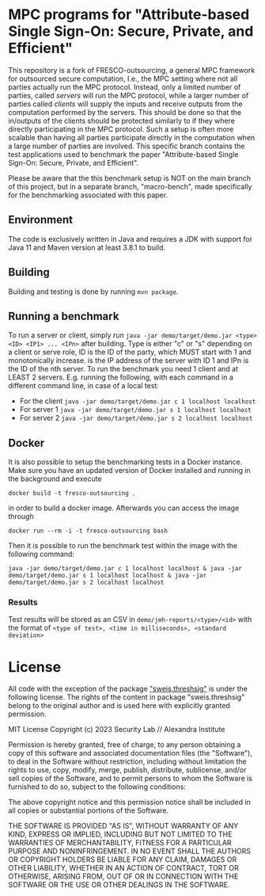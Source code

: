 # MPC programs for "Attribute-based Single Sign-On: Secure, Private, and Efficient"
This repository is a fork of FRESCO-outsourcing, a general MPC framework for outsourced secure computation, I.e., the MPC setting where not all parties actually run the MPC protocol. Instead, only a limited number of parties, called *servers* will run the MPC protocol, while a larger number of parties called *clients* will supply the inputs and receive outputs from the computation performed by the servers. This should be done so that the in/outputs of the clients should be protected similarly to if they where directly participating in the MPC protocol. Such a setup is often more scalable than having all parties participate directly in the computation when a large number of parties are involved. 
This specific branch contains the test applications used to benchmark the paper "Attribute-based Single Sign-On: Secure, Private, and Efficient".

Please be aware that the this benchmark setup is NOT on the main branch of this project, but in a separate branch, "macro-bench", made specifically for the benchmarking associated with this paper. 

## Environment
The code is exclusively written in Java and requires a JDK with support for Java 11 and Maven version at least 3.8.1 to build.

## Building
Building and testing is done by running `mvn package`.

## Running a benchmark
To run a server or client, simply run `java -jar demo/target/demo.jar <type> <ID> <IP1> ... <IPn>` after building.
Type is either "c" or "s" depending on a client or serve role, ID is the ID of the party, which MUST start with 1 and monotonically increase.  <IP1> is the IP address of the server with ID 1 and IPn is the ID of the nth server.
To run the benchmark you need 1 client and at LEAST 2 servers. E.g. running the following, with each command in a different command line, in case of a local test:
- For the client `java -jar demo/target/demo.jar c 1 localhost localhost`
- For server 1 `java -jar demo/target/demo.jar s 1 localhost localhost`
- For server 2 `java -jar demo/target/demo.jar s 2 localhost localhost`

## Docker
It is also possible to setup the benchmarking tests in a Docker instance.
Make sure you have an updated version of Docker installed and running in the background and execute
```
docker build -t fresco-outsourcing .
```
in order to build a docker image.
Afterwards you can access the image through
```
docker run --rm -i -t fresco-outsourcing bash
```
Then it is possible to run the benchmark test within the image with the following command:
```
java -jar demo/target/demo.jar c 1 localhost localhost & java -jar demo/target/demo.jar s 1 localhost localhost & java -jar demo/target/demo.jar s 2 localhost localhost
```

### Results
Test results will be stored as an CSV in `demo/jmh-reports/<type>/<id>` with the format of `<type of test>, <time in milliseconds>, <standard deviation>`

# License
All code with the exception of the package ["sweis.threshsig"](https://github.com/sweis/threshsig) is under the following license. The rights of the content in package "sweis.threshsig" belong to the original author and is used here with explicitly granted permission.

MIT License
Copyright (c) 2023 Security Lab // Alexandra Institute

Permission is hereby granted, free of charge, to any person obtaining a copy
of this software and associated documentation files (the "Software"), to deal
in the Software without restriction, including without limitation the rights
to use, copy, modify, merge, publish, distribute, sublicense, and/or sell
copies of the Software, and to permit persons to whom the Software is
furnished to do so, subject to the following conditions:

The above copyright notice and this permission notice shall be included in all
copies or substantial portions of the Software.

THE SOFTWARE IS PROVIDED "AS IS", WITHOUT WARRANTY OF ANY KIND, EXPRESS OR
IMPLIED, INCLUDING BUT NOT LIMITED TO THE WARRANTIES OF MERCHANTABILITY,
FITNESS FOR A PARTICULAR PURPOSE AND NONINFRINGEMENT. IN NO EVENT SHALL THE
AUTHORS OR COPYRIGHT HOLDERS BE LIABLE FOR ANY CLAIM, DAMAGES OR OTHER
LIABILITY, WHETHER IN AN ACTION OF CONTRACT, TORT OR OTHERWISE, ARISING FROM,
OUT OF OR IN CONNECTION WITH THE SOFTWARE OR THE USE OR OTHER DEALINGS IN THE
SOFTWARE.
